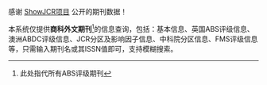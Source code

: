 感谢 [ShowJCR项目](https://github.com/hitfyd/ShowJCR/tree/master) 公开的期刊数据！

本系统仅提供**商科外文期刊**[^1]的信息查询，包括：基本信息、英国ABS评级信息、澳洲ABDC评级信息、JCR分区及影响因子信息、中科院分区信息、FMS评级信息等，只需输入期刊名或其ISSN值即可，支持模糊搜索。
[^1]: 此处指代所有ABS评级期刊
